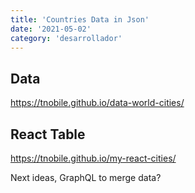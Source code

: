 ```yaml
---
title: 'Countries Data in Json'
date: '2021-05-02'
category: 'desarrollador'
---
```


## Data
<https://tnobile.github.io/data-world-cities/>

## React Table
<https://tnobile.github.io/my-react-cities/>


Next ideas, GraphQL to merge data?